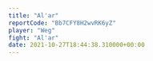 ```yaml
---
title: "Al'ar"
reportCode: "Bb7CFY8H2wvRK6yZ"
player: "Weg"
fight: "Al'ar"
date: 2021-10-27T18:44:38.310000+00:00
---
```

